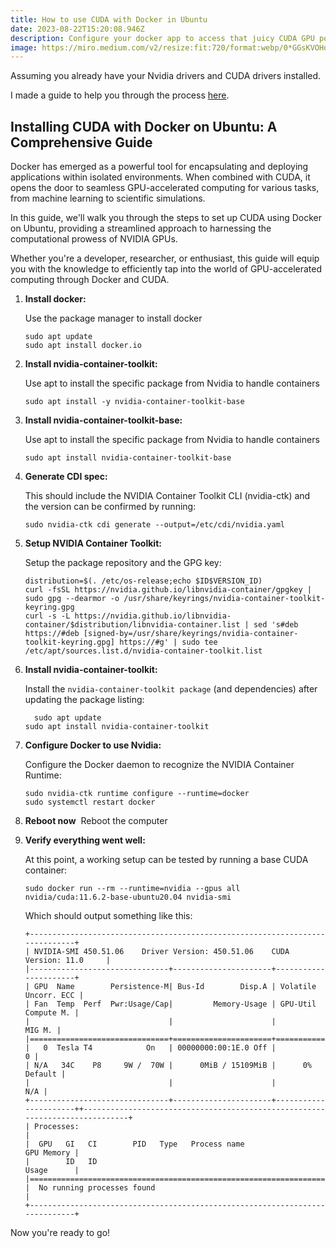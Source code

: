 ```yaml
---
title: How to use CUDA with Docker in Ubuntu
date: 2023-08-22T15:20:08.946Z
description: Configure your docker app to access that juicy CUDA GPU power.
image: https://miro.medium.com/v2/resize:fit:720/format:webp/0*GGsKVOHdgXraeFbi.jpg
---
```

Assuming you already have your Nvidia drivers and CUDA drivers installed. 

I﻿ made a guide to help you through the process [here](https://ayats.dev/post/how-to-use-gpu-nvidia-on-ubuntu/).

## Installing CUDA with Docker on Ubuntu: A Comprehensive Guide

Docker has emerged as a powerful tool for encapsulating and deploying applications within isolated environments. When combined with CUDA, it opens the door to seamless GPU-accelerated computing for various tasks, from machine learning to scientific simulations.

In this guide, we'll walk you through the steps to set up CUDA using Docker on Ubuntu, providing a streamlined approach to harnessing the computational prowess of NVIDIA GPUs. 

Whether you're a developer, researcher, or enthusiast, this guide will equip you with the knowledge to efficiently tap into the world of GPU-accelerated computing through Docker and CUDA.

1. **I﻿nstall docker:**

   Use the package manager to install docker

   ```shell
   s﻿udo apt update
   s﻿udo apt install docker.io
   ```
2. **I﻿nstall nvidia-container-toolkit:**

   Use apt to install the specific package from Nvidia to handle containers

   ```shell
   sudo apt install -y nvidia-container-toolkit-base
   ```
3. **I﻿nstall nvidia-container-toolkit-base:**

   Use apt to install the specific package from Nvidia to handle containers

   ```shell
   sudo apt install nvidia-container-toolkit-base
   ```
4. **Generate CDI spec:**

   This should include the NVIDIA Container Toolkit CLI (nvidia-ctk) and the version can be confirmed by running:

   ```shell
   sudo nvidia-ctk cdi generate --output=/etc/cdi/nvidia.yaml
   ```
5. **Setup NVIDIA Container Toolkit:**

   Setup the package repository and the GPG key:

   ```shell
   distribution=$(. /etc/os-release;echo $ID$VERSION_ID)
   curl -fsSL https://nvidia.github.io/libnvidia-container/gpgkey | sudo gpg --dearmor -o /usr/share/keyrings/nvidia-container-toolkit-keyring.gpg   
   curl -s -L https://nvidia.github.io/libnvidia-container/$distribution/libnvidia-container.list | sed 's#deb https://#deb [signed-by=/usr/share/keyrings/nvidia-container-toolkit-keyring.gpg] https://#g' | sudo tee /etc/apt/sources.list.d/nvidia-container-toolkit.list
   ```
6. **I﻿nstall nvidia-container-toolkit:**

     Install the `nvidia-container-toolkit package` (and dependencies) after updating the package listing:

   ```shell
   ﻿  sudo apt update
   sudo apt install nvidia-container-toolkit
   ```
7. **Configure Docker to use Nvidia:**

   Configure the Docker daemon to recognize the NVIDIA Container Runtime:

   ```shell
   sudo nvidia-ctk runtime configure --runtime=docker  
   sudo systemctl restart docker
   ```
8. **Reboot now**
   ﻿  Reboot the computer
9. **Verify everything went well:**

      At this point, a working setup can be tested by running a base CUDA container:

   ```shell
   sudo docker run --rm --runtime=nvidia --gpus all nvidia/cuda:11.6.2-base-ubuntu20.04 nvidia-smi
   ```

      Which should output something like this:

   ```shell
   +-----------------------------------------------------------------------------+
   | NVIDIA-SMI 450.51.06    Driver Version: 450.51.06    CUDA Version: 11.0     |
   |-------------------------------+----------------------+----------------------+
   | GPU  Name        Persistence-M| Bus-Id        Disp.A | Volatile Uncorr. ECC |
   | Fan  Temp  Perf  Pwr:Usage/Cap|         Memory-Usage | GPU-Util  Compute M. |
   |                               |                      |               MIG M. |
   |===============================+======================+======================|
   |   0  Tesla T4            On   | 00000000:00:1E.0 Off |                    0 |
   | N/A   34C    P8     9W /  70W |      0MiB / 15109MiB |      0%      Default |
   |                               |                      |                  N/A |
   +-------------------------------+----------------------+----------------------++-----------------------------------------------------------------------------+
   | Processes:                                                                  |
   |  GPU   GI   CI        PID   Type   Process name                  GPU Memory |
   |        ID   ID                                                   Usage      |
   |=============================================================================|
   |  No running processes found                                                 |
   +-----------------------------------------------------------------------------+
   ```

N﻿ow you're ready to go!